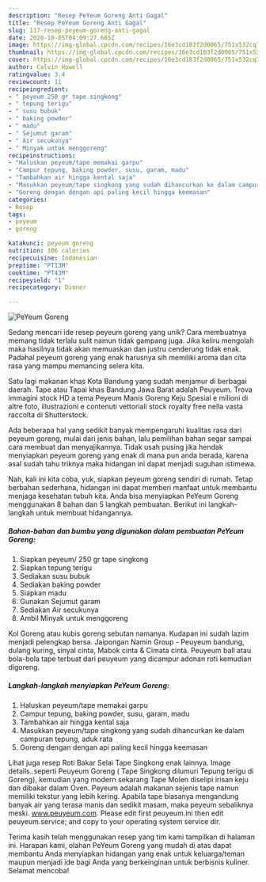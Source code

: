 ```yaml
---
description: "Resep PeYeum Goreng Anti Gagal"
title: "Resep PeYeum Goreng Anti Gagal"
slug: 117-resep-peyeum-goreng-anti-gagal
date: 2020-10-05T04:09:27.665Z
image: https://img-global.cpcdn.com/recipes/16e3cd183f2d0065/751x532cq70/peyeum-goreng-foto-resep-utama.jpg
thumbnail: https://img-global.cpcdn.com/recipes/16e3cd183f2d0065/751x532cq70/peyeum-goreng-foto-resep-utama.jpg
cover: https://img-global.cpcdn.com/recipes/16e3cd183f2d0065/751x532cq70/peyeum-goreng-foto-resep-utama.jpg
author: Calvin Howell
ratingvalue: 3.4
reviewcount: 11
recipeingredient:
- " peyeum 250 gr tape singkong"
- " tepung terigu"
- " susu bubuk"
- " baking powder"
- " madu"
- " Sejumut garam"
- " Air secukunya"
- " Minyak untuk menggoreng"
recipeinstructions:
- "Haluskan peyeum/tape memakai garpu"
- "Campur tepung, baking powder, susu, garam, madu"
- "Tambahkan air hingga kental saja"
- "Masukkan peyeum/tape singkong yang sudah dihancurkan ke dalam campuran tepung, aduk rata"
- "Goreng dengan dengan api paling kecil hingga keemasan"
categories:
- Resep
tags:
- peyeum
- goreng

katakunci: peyeum goreng 
nutrition: 106 calories
recipecuisine: Indonesian
preptime: "PT13M"
cooktime: "PT43M"
recipeyield: "1"
recipecategory: Dinner

---
```



![PeYeum Goreng](https://img-global.cpcdn.com/recipes/16e3cd183f2d0065/751x532cq70/peyeum-goreng-foto-resep-utama.jpg)

Sedang mencari ide resep peyeum goreng yang unik? Cara membuatnya memang tidak terlalu sulit namun tidak gampang juga. Jika keliru mengolah maka hasilnya tidak akan memuaskan dan justru cenderung tidak enak. Padahal peyeum goreng yang enak harusnya sih memiliki aroma dan cita rasa yang mampu memancing selera kita.

Satu lagi makanan khas Kota Bandung yang sudah menjamur di berbagai daerah. Tape atau Tapai khas Bandung Jawa Barat adalah Peuyeum. Trova immagini stock HD a tema Peyeum Manis Goreng Keju Spesial e milioni di altre foto, illustrazioni e contenuti vettoriali stock royalty free nella vasta raccolta di Shutterstock.

Ada beberapa hal yang sedikit banyak mempengaruhi kualitas rasa dari peyeum goreng, mulai dari jenis bahan, lalu pemilihan bahan segar sampai cara membuat dan menyajikannya. Tidak usah pusing jika hendak menyiapkan peyeum goreng yang enak di mana pun anda berada, karena asal sudah tahu triknya maka hidangan ini dapat menjadi suguhan istimewa.


Nah, kali ini kita coba, yuk, siapkan peyeum goreng sendiri di rumah. Tetap berbahan sederhana, hidangan ini dapat memberi manfaat untuk membantu menjaga kesehatan tubuh kita. Anda bisa menyiapkan PeYeum Goreng menggunakan 8 bahan dan 5 langkah pembuatan. Berikut ini langkah-langkah untuk membuat hidangannya.

<!--inarticleads1-->

##### Bahan-bahan dan bumbu yang digunakan dalam pembuatan PeYeum Goreng:

1. Siapkan  peyeum/ 250 gr tape singkong
1. Siapkan  tepung terigu
1. Sediakan  susu bubuk
1. Sediakan  baking powder
1. Siapkan  madu
1. Gunakan  Sejumut garam
1. Sediakan  Air secukunya
1. Ambil  Minyak untuk menggoreng


Kol Goreng atau kubis goreng sebutan namanya. Kudapan ini sudah lazim menjadi pelengkap bersa. Jaipongan Namin Group - Peuyeum bandung, dulang kuring, sinyal cinta, Mabok cinta &amp; Cimata cinta. Peuyeum ball atau bola-bola tape terbuat dari peuyeum yang dicampur adonan roti kemudian digoreng. 

<!--inarticleads2-->

##### Langkah-langkah menyiapkan PeYeum Goreng:

1. Haluskan peyeum/tape memakai garpu
1. Campur tepung, baking powder, susu, garam, madu
1. Tambahkan air hingga kental saja
1. Masukkan peyeum/tape singkong yang sudah dihancurkan ke dalam campuran tepung, aduk rata
1. Goreng dengan dengan api paling kecil hingga keemasan


Lihat juga resep Roti Bakar Selai Tape Singkong enak lainnya. Image details..seperti Peuyeum Goreng ( Tape Singkong dilumuri Tepung terigu di Goreng), kemudian yang modern sekarang Tape Molen diselipi irisan keju dan dibakar dalam Oven. Peyeum adalah makanan sejenis tape namun memiliki tekstur yang lebih kering. Apabila tape biasanya mengandung banyak air yang terasa manis dan sedikit masam, maka peyeum sebaliknya meski. www.peuyeum.com. Please edit first peuyeum.ini then edit peuyeum.service; and copy to your operating system service dir. 

Terima kasih telah menggunakan resep yang tim kami tampilkan di halaman ini. Harapan kami, olahan PeYeum Goreng yang mudah di atas dapat membantu Anda menyiapkan hidangan yang enak untuk keluarga/teman maupun menjadi ide bagi Anda yang berkeinginan untuk berbisnis kuliner. Selamat mencoba!
